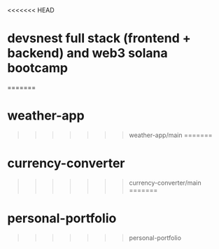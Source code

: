 <<<<<<< HEAD
# devsnest full stack (frontend + backend) and web3 solana bootcamp
=======
# weather-app
>>>>>>> weather-app/main
=======
# currency-converter
>>>>>>> currency-converter/main
=======
# personal-portfolio
>>>>>>> personal-portfolio

